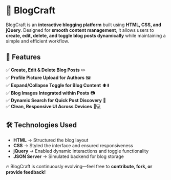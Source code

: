 # 🚀 BlogCraft  
BlogCraft is an **interactive blogging platform** built using **HTML, CSS, and jQuery**. Designed for **smooth content management**, it allows users to **create, edit, delete, and toggle blog posts dynamically** while maintaining a simple and efficient workflow.  

## 📌 Features  
✅ **Create, Edit & Delete Blog Posts** ✏️  
✅ **Profile Picture Upload for Authors** 🖼️  
✅ **Expand/Collapse Toggle for Blog Content** ⬆️⬇️  
✅ **Blog Images Integrated within Posts** 📷  
✅ **Dynamic Search for Quick Post Discovery** 🔎  
✅ **Clean, Responsive UI Across Devices** 📱💻  

## 🛠 Technologies Used  
- **HTML** → Structured the blog layout  
- **CSS** → Styled the interface and ensured responsiveness  
- **jQuery** → Enabled dynamic interactions and toggle functionality  
- **JSON Server** → Simulated backend for blog storage  

🔥 BlogCraft is continuously evolving—feel free to **contribute, fork, or provide feedback!**  
